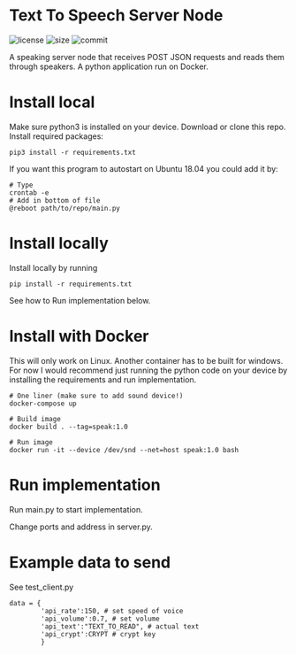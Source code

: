 # Text To Speech Server Node
![license](https://img.shields.io/github/license/grebtsew/Text_To_Speech_Server_Node)
![size](https://img.shields.io/github/repo-size/grebtsew/Text_To_Speech_Server_Node)
![commit](https://img.shields.io/github/last-commit/grebtsew/Text_To_Speech_Server_Node)

 A speaking server node that receives POST JSON requests and reads them through speakers. A python application run on Docker.

# Install local
Make sure python3 is installed on your device. 
Download or clone this repo.
Install required packages:
```
pip3 install -r requirements.txt
```
If you want this program to autostart on Ubuntu 18.04 you could add it by:
```
# Type
crontab -e
# Add in bottom of file
@reboot path/to/repo/main.py
```

# Install locally
Install locally by running
```
pip install -r requirements.txt
```
See how to Run implementation below.

# Install with Docker
This will only work on Linux. Another container has to be built for windows.
For now I would recommend just running the python code on your device by installing
the requirements and run implementation.
```
# One liner (make sure to add sound device!)
docker-compose up

# Build image
docker build . --tag=speak:1.0

# Run image
docker run -it --device /dev/snd --net=host speak:1.0 bash
```

# Run implementation

Run main.py to start implementation.

Change ports and address in server.py.


# Example data to send
See test_client.py
```
data = {
        'api_rate':150, # set speed of voice
        'api_volume':0.7, # set volume
        'api_text':"TEXT_TO_READ", # actual text
        'api_crypt':CRYPT # crypt key
        } 
```
